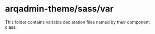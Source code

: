 # arqadmin-theme/sass/var

This folder contains variable declaration files named by their component class.
